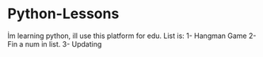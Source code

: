 # Python-Lessons
İm learning python, ill use this platform for edu.
List is:
  1- Hangman Game
  2- Fin a num in list.
  3- Updating
